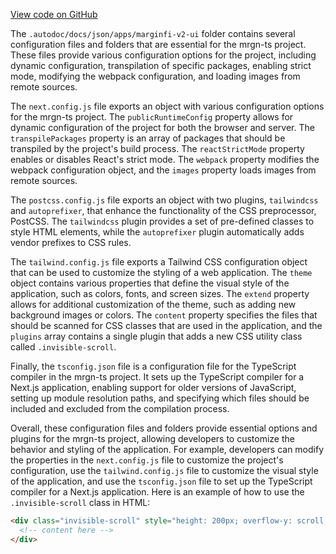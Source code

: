 [View code on GitHub](https://github.com/mrgnlabs/mrgn-ts/.autodoc/docs/json/apps/marginfi-v2-ui)

The `.autodoc/docs/json/apps/marginfi-v2-ui` folder contains several configuration files and folders that are essential for the mrgn-ts project. These files provide various configuration options for the project, including dynamic configuration, transpilation of specific packages, enabling strict mode, modifying the webpack configuration, and loading images from remote sources.

The `next.config.js` file exports an object with various configuration options for the mrgn-ts project. The `publicRuntimeConfig` property allows for dynamic configuration of the project for both the browser and server. The `transpilePackages` property is an array of packages that should be transpiled by the project's build process. The `reactStrictMode` property enables or disables React's strict mode. The `webpack` property modifies the webpack configuration object, and the `images` property loads images from remote sources.

The `postcss.config.js` file exports an object with two plugins, `tailwindcss` and `autoprefixer`, that enhance the functionality of the CSS preprocessor, PostCSS. The `tailwindcss` plugin provides a set of pre-defined classes to style HTML elements, while the `autoprefixer` plugin automatically adds vendor prefixes to CSS rules.

The `tailwind.config.js` file exports a Tailwind CSS configuration object that can be used to customize the styling of a web application. The `theme` object contains various properties that define the visual style of the application, such as colors, fonts, and screen sizes. The `extend` property allows for additional customization of the theme, such as adding new background images or colors. The `content` property specifies the files that should be scanned for CSS classes that are used in the application, and the `plugins` array contains a single plugin that adds a new CSS utility class called `.invisible-scroll`.

Finally, the `tsconfig.json` file is a configuration file for the TypeScript compiler in the mrgn-ts project. It sets up the TypeScript compiler for a Next.js application, enabling support for older versions of JavaScript, setting up module resolution paths, and specifying which files should be included and excluded from the compilation process.

Overall, these configuration files and folders provide essential options and plugins for the mrgn-ts project, allowing developers to customize the behavior and styling of the application. For example, developers can modify the properties in the `next.config.js` file to customize the project's configuration, use the `tailwind.config.js` file to customize the visual style of the application, and use the `tsconfig.json` file to set up the TypeScript compiler for a Next.js application. Here is an example of how to use the `.invisible-scroll` class in HTML:

```html
<div class="invisible-scroll" style="height: 200px; overflow-y: scroll;">
  <!-- content here -->
</div>
```
